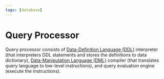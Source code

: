 ```yaml
---
tags: [database]
---
```


# Query Processor

Query processor consists of [Data-Definition Language (DDL)](202302171848.md)
interpreter (that interpreters DDL statements and stores the definitions to data
dictionary), [Data-Manipulation Language (DML)](202302171843.md) compiler (that
translates query language to low-level instructions), and query evaluation
engine (execute the instructions).
